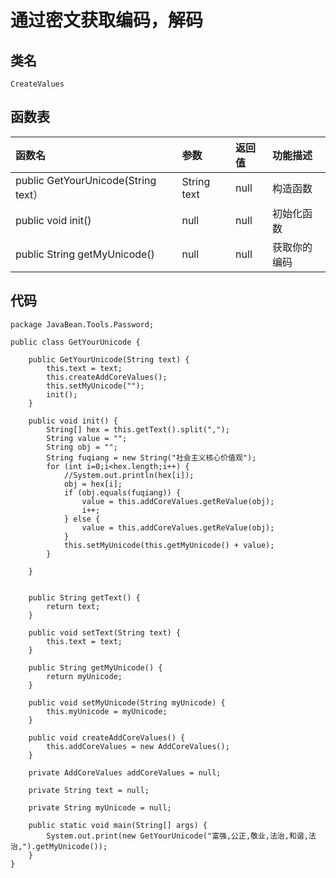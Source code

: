 # 通过密文获取编码，解码

## 类名

```
CreateValues
```

## 函数表

| 函数名 | 参数 | 返回值 | 功能描述 |
| :--- | :--- | :--- | :--- |
| public GetYourUnicode(String text）| String text | null | 构造函数 |
| public void init() | null | null | 初始化函数 |
| public String getMyUnicode() | null | null | 获取你的编码 |

## 代码

```
package JavaBean.Tools.Password;

public class GetYourUnicode {

    public GetYourUnicode(String text) {
        this.text = text;
        this.createAddCoreValues();
        this.setMyUnicode("");
        init();
    }

    public void init() {
        String[] hex = this.getText().split(",");
        String value = "";
        String obj = "";
        String fuqiang = new String("社会主义核心价值观");
        for (int i=0;i<hex.length;i++) {
            //System.out.println(hex[i]);
            obj = hex[i];
            if (obj.equals(fuqiang)) {
                value = this.addCoreValues.getReValue(obj);
                i++;
            } else {
                value = this.addCoreValues.getReValue(obj);
            }
            this.setMyUnicode(this.getMyUnicode() + value);
        }

    }


    public String getText() {
        return text;
    }

    public void setText(String text) {
        this.text = text;
    }

    public String getMyUnicode() {
        return myUnicode;
    }

    public void setMyUnicode(String myUnicode) {
        this.myUnicode = myUnicode;
    }

    public void createAddCoreValues() {
        this.addCoreValues = new AddCoreValues();
    }

    private AddCoreValues addCoreValues = null;

    private String text = null;

    private String myUnicode = null;

    public static void main(String[] args) {
        System.out.print(new GetYourUnicode("富强,公正,敬业,法治,和谐,法治,").getMyUnicode());
    }
}
```



